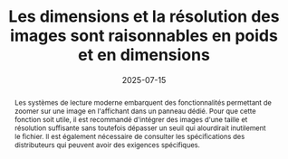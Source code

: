 ---
title: "Les dimensions et la résolution des images sont raisonnables en poids et en dimensions"
abstract: "Les systèmes de lecture moderne embarquent des fonctionnalités permettant de zoomer sur une image en l'affichant dans un panneau dédié. Pour que cette fonction soit utile, il est recommandé d'intégrer des images d'une taille et résolution suffisante sans toutefois dépasser un seuil qui alourdirait inutilement le fichier. Il est également nécessaire de consulter les spécifications des distributeurs qui peuvent avoir des exigences spécifiques."
categories: 
    - "images et médias"
agrege: O4114-E025
opquast: '4 114'
indiceebook: '025'
description: "Règle n°25"
before: "024"
weight: "25"
after: "026"
actif: '1'
layout: rules
date: 2025-07-15
tags: 
    - "Accessibilité"
    - "Lisibilité"
    - "Écoconception"
objectif: 
    - "Diminuer la quantité de données à télécharger."
    - "Améliorer la vitesse d’affichage de la page."
    - "Diminuer l'impact énergétique lié à la lecture numérique."
    - "Offrir de la flexibilité pour la consultation des images."
    - "Assurer une bonne performance et compatibilité sur divers appareils de lecture."
Meo: 
    - "Optimisez les images en choisissant des résolutions adaptées (72 à 150 DPI) et des formats appropriés (JPEG pour les photos, PNG pour la transparence, SVG pour les graphiques vectoriels). Utilisez des outils de compression pour réduire le poids des fichiers sans perdre en qualité. Consultez également les spécifications des distributeurs pour respecter leurs exigences spécifiques."
Controle: 
    - "Testez les images sur différents appareils pour assurer un affichage et un zoom fluides, en convenant d'une taille maximale de zoom (par exemple, 200%)."
epubcheck: false
ace: false
humancheck: true
ReadiumGoToolkit: 
Source: 
    - "Opquast"
Referentiel: 
    - "[Web Sustainability Guidelines (WSG) 2.15 All images must be optimized for sustainability](https://w3c.github.io/sustainableweb-wsg/#all-images-must-be-optimized-for-sustainability)"
steps: 
    - "Projet éditorial"
    - "Production numérique"
comment: peut on convenir d'une taille d'image à embarquer de façon à ce que le RS puisse zoomer&nbsp;? 
---
